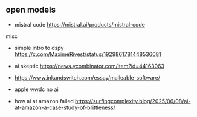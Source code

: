 
## open models

- mistral code https://mistral.ai/products/mistral-code

misc
- simple intro to dspy https://x.com/MaximeRivest/status/1929861781448536081

- ai skeptic https://news.ycombinator.com/item?id=44163063
- https://www.inkandswitch.com/essay/malleable-software/
- apple wwdc no ai
- how ai at amazon failed https://surfingcomplexity.blog/2025/06/08/ai-at-amazon-a-case-study-of-brittleness/